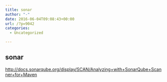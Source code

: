 ```yaml
---
title: sonar
author: "-"
date: 2016-06-04T09:08:43+00:00
url: /?p=9042
categories:
  - Uncategorized

---
```

## sonar
http://docs.sonarqube.org/display/SCAN/Analyzing+with+SonarQube+Scanner+for+Maven